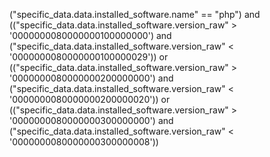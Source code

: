 ("specific_data.data.installed_software.name" == "php") and (("specific_data.data.installed_software.version_raw" > '0000000080000000100000000') and ("specific_data.data.installed_software.version_raw" < '0000000080000000100000029')) or (("specific_data.data.installed_software.version_raw" > '0000000080000000200000000') and ("specific_data.data.installed_software.version_raw" < '0000000080000000200000020')) or (("specific_data.data.installed_software.version_raw" > '0000000080000000300000000') and ("specific_data.data.installed_software.version_raw" < '0000000080000000300000008'))
